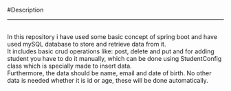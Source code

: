 #Description
<hr>
<br>
In this repository i have used some basic concept of spring boot and have used mySQL database to store and retrieve data from it. 
<br>
It includes basic crud operations like: post, delete and put and for adding student you have to do it manually, which can be done using StudentConfig class which is specially made to insert data.
<br>
Furthermore, the data should be name, email and date of birth. No other data is needed whether it is id or age, these will be done automatically.

